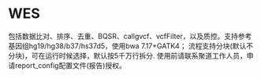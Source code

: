 # WES

包括数据比对、排序、去重、BQSR、callgvcf、vcfFilter，以及质控。支持参考基因组hg19/hg38/b37/hs37d5，使用bwa 7.17+GATK4；
流程支持分块(默认不分块)，可在运行时候选择，默认按5千万行拆分. 
使用前请联系聚道工作人员，申请report_config配置文件(报告)授权。 
